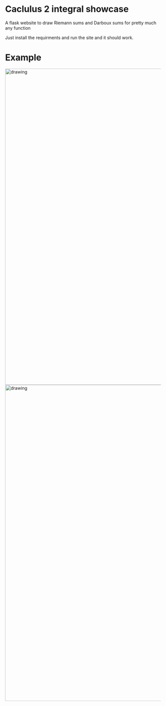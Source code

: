 # Caclulus 2 integral showcase
A flask website to draw Riemann sums and Darboux sums for pretty much any function

Just install the requirments and run the site and it should work.

# Example
<img src="https://github.com/DaAnIV/Infi2/blob/master/examples/sin_3_x_25.png?raw=true" alt="drawing" width="1024"/>
<img src="https://github.com/DaAnIV/Infi2/blob/master/examples/sin_3_x_50.png?raw=true" alt="drawing" width="1024"/>
